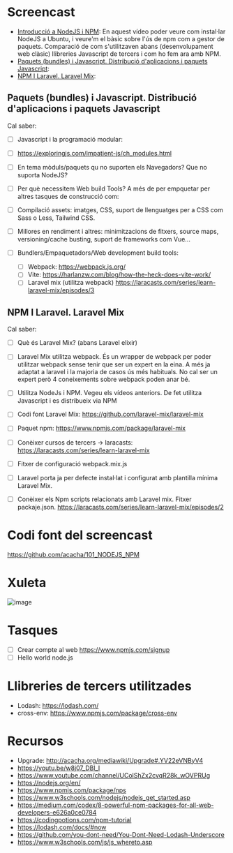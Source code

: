 # Screencast

- [Introducció a NodeJS i NPM](https://youtu.be/tdVbtP4xtk0): En aquest vídeo poder veure com instal·lar NodeJS a Ubuntu, i veure'm el bàsic sobre l'ús de npm com a gestor de paquets. Comparació de com s'utilitzaven abans (desenvolupament web clàsic) llibreries Javascript de tercers i com ho fem ara amb NPM.
- [Paquets (bundles) i Javascript. Distribució d'aplicacions i paquets Javascript](): 
- [NPM I Laravel. Laravel Mix]():

## Paquets (bundles) i Javascript. Distribució d'aplicacions i paquets Javascript

Cal saber:

-[ ] Javascript i la programació modular:
- [ ] https://exploringjs.com/impatient-js/ch_modules.html
- [ ] En tema mòduls/paquets qu no suporten els Navegadors? Que no suporta NodeJS?
- [ ] Per què necessitem Web build Tools? A més de per empquetar per altres tasques de construcció com: 
- [ ] Compilació assets: imatges, CSS, suport de llenguatges per a CSS com Sass o Less, Tailwind CSS.
- [ ] Millores en rendiment i altres: minimitzacions de fitxers, source maps, versioning/cache busting, suport de frameworks com Vue...

-[ ] Bundlers/Empaquetadors/Web development build tools:
  - [ ] Webpack: https://webpack.js.org/
  - [ ] Vite: https://harlanzw.com/blog/how-the-heck-does-vite-work/
  - [ ] Laravel mix (utilitza webpack) https://laracasts.com/series/learn-laravel-mix/episodes/3

## NPM I Laravel. Laravel Mix

Cal saber:
- [ ] Què és Laravel Mix? (abans Laravel elixir)
- [ ] Laravel Mix utilitza webpack. És un wrapper de webpack per poder utilitzar webpack sense tenir que ser un expert en la eina. A més ja adaptat a laravel i la majoria de casos ús més habituals. No cal ser un expert però 4 coneixements sobre webpack poden anar bé.
- [ ] Utilitza NodeJs i NPM. Vegeu els vídeos anteriors. De fet utilitza Javascript i es distribueix via NPM 
- [ ] Codi font Laravel Mix: https://github.com/laravel-mix/laravel-mix
- [ ] Paquet npm: https://www.npmjs.com/package/laravel-mix  
- [ ] Conèixer cursos de tercers -> laracasts: https://laracasts.com/series/learn-laravel-mix
- [ ] Fitxer de configuració webpack.mix.js
- [ ] Laravel porta ja per defecte instal·lat i configurat amb plantilla mínima Laravel Mix.
- [ ] Conèixer els Npm scripts relacionats amb Laravel mix. Fitxer packaje.json. https://laracasts.com/series/learn-laravel-mix/episodes/2


# Codi font del screencast

https://github.com/acacha/101_NODEJS_NPM

# Xuleta

![image](https://user-images.githubusercontent.com/4015406/136238320-90e8df3b-2e40-469a-ac5a-8c4b9a72196a.png)


# Tasques

- [ ] Crear compte al web https://www.npmjs.com/signup
- [ ] Hello world node.js

# Llibreries de tercers utilitzades
- Lodash: https://lodash.com/
- cross-env: https://www.npmjs.com/package/cross-env

# Recursos
- Upgrade: http://acacha.org/mediawiki/Upgrade#.YV22eVNByV4
- https://youtu.be/w8j07_DBl_I
- https://www.youtube.com/channel/UColShZx2cvqR28k_wOVPRUg
- https://nodejs.org/en/
- https://www.npmjs.com/package/nps
- https://www.w3schools.com/nodejs/nodejs_get_started.asp
- https://medium.com/codex/8-powerful-npm-packages-for-all-web-developers-e626a0ce0784
- https://codingpotions.com/npm-tutorial
- https://lodash.com/docs/#now
- https://github.com/you-dont-need/You-Dont-Need-Lodash-Underscore
- https://www.w3schools.com/js/js_whereto.asp
